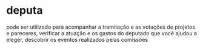 # deputa
pode ser utilizado para acompanhar a tramitação e as votações de projetos e pareceres, verificar a atuação e os gastos do deputado que você ajudou a eleger, descobrir os eventos realizados pelas comissões
